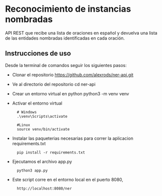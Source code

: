 # Reconocimiento de instancias nombradas

API REST que recibe una lista de oraciones en español y devuelva una lista de las entidades nombradas identificadas en cada oración.

## Instrucciones de uso
Desde la terminal de comandos seguir los siguientes pasos:


* Clonar el repositorio
		https://github.com/alexrods/ner-api.git  

* Ve al directorio del repositorio
		cd ner-api

* Crear un entorno virtual en python
		python3 -m venv venv

* Activar el entorno virtual 
		
		# Windows
		.\venv\Scripts\activate
		
		#Linux
		source venv/bin/activate

* Instalar las paqueterias necesarias para correr la aplicacion requirements.txt
		
		pip install -r requirements.txt

* Ejecutamos el archivo app.py

		python3 app.py

* Este script corre en el entorno local en el puerto 8080,

		http://localhost:8080/ner

